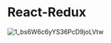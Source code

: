 # React-Redux

![1_bs6W6c6yYS36PcD9joLVtw](https://user-images.githubusercontent.com/61664827/135834853-f2a19c66-1714-4162-95cb-022da92ba017.png)
